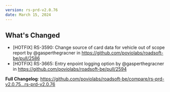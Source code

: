 ```yaml
---
version: rs-prd-v2.0.76
date: March 15, 2024
---
```


## What's Changed
* [HOTFIX] RS-3590: Change source of card data for vehicle out of scope report by @gasperthegracner in https://github.com/poviolabs/roadsoft-be/pull/2586
* [HOTFIX] RS-3665: Entry enpoint logging option by @gasperthegracner in https://github.com/poviolabs/roadsoft-be/pull/2594


**Full Changelog**: https://github.com/poviolabs/roadsoft-be/compare/rs-prd-v2.0.75...rs-prd-v2.0.76